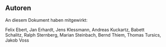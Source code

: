Autoren
-------

An diesem Dokument haben mitgewirkt:

Felix Ebert,
Jan Erhardt,
Jens Klessmann,
Andreas Kuckartz,
Babett Schalitz,
Ralph Sternberg,
Marian Steinbach,
Bernd Thiem,
Thomas Tursics,
Jakob Voss
